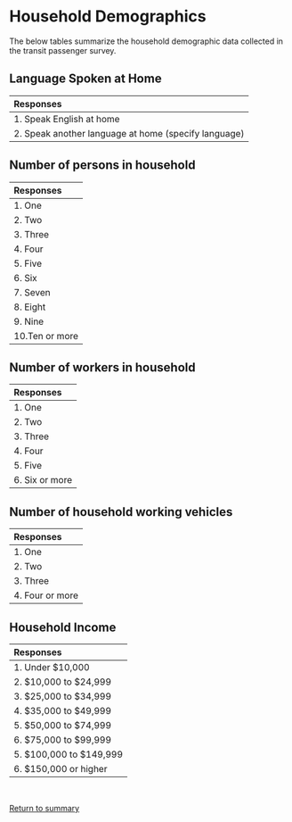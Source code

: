 # Household Demographics


The below tables summarize the household demographic data collected in the transit passenger survey.


## Language Spoken at Home


| **Responses**                                       |
|:----------------------------------------------------|
| 1. Speak English at home                            |
| 2. Speak another language at home (specify language)|

## Number of persons in household


| **Responses**                      |
|:-----------------------------------|
| 1. One                             |
| 2. Two                             |
| 3. Three                           |
| 4. Four                            |
| 5. Five                            |
| 6. Six                             |
| 7. Seven                           |
| 8. Eight                           |
| 9. Nine                            |
| 10.Ten or more                     |

 
## Number of workers in household


| **Responses**                      |
|:-----------------------------------|
| 1. One                             |
| 2. Two                             |
| 3. Three                           |
| 4. Four                            |
| 5. Five                            |
| 6. Six or more                     |


## Number of household working vehicles


| **Responses**                      |
|:-----------------------------------|
| 1. One                             |
| 2. Two                             |
| 3. Three                           |
| 4. Four or more                    |


## Household Income


| **Responses**                      |
|:-----------------------------------|
| 1. Under $10,000                   |
| 2. $10,000 to $24,999              |
| 3. $25,000 to $34,999              |
| 4. $35,000 to $49,999              |
| 5. $50,000 to $74,999              |
| 6. $75,000 to $99,999              |
| 5. $100,000 to $149,999            |
| 6. $150,000 or higher              |


<br/>  

[Return to summary](README.md/#person-demographics)
